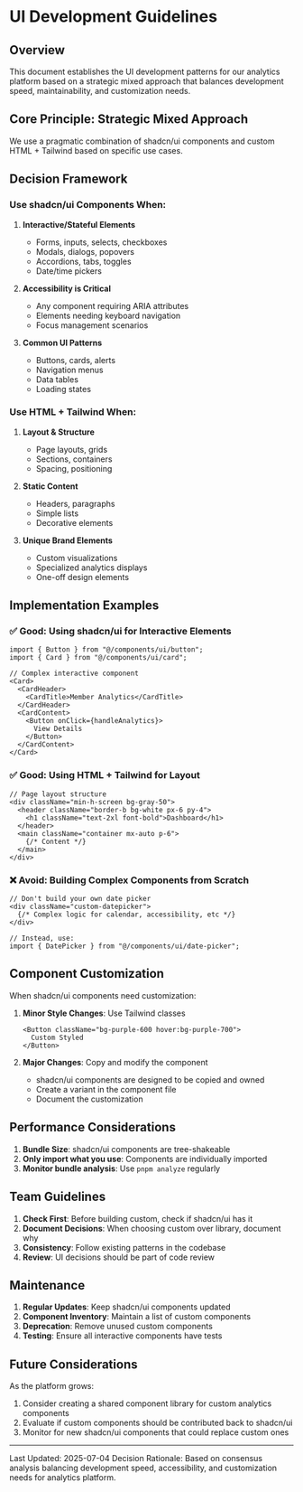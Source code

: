 # UI Development Guidelines

## Overview
This document establishes the UI development patterns for our analytics platform based on a strategic mixed approach that balances development speed, maintainability, and customization needs.

## Core Principle: Strategic Mixed Approach
We use a pragmatic combination of shadcn/ui components and custom HTML + Tailwind based on specific use cases.

## Decision Framework

### Use shadcn/ui Components When:
1. **Interactive/Stateful Elements**
   - Forms, inputs, selects, checkboxes
   - Modals, dialogs, popovers
   - Accordions, tabs, toggles
   - Date/time pickers

2. **Accessibility is Critical**
   - Any component requiring ARIA attributes
   - Elements needing keyboard navigation
   - Focus management scenarios

3. **Common UI Patterns**
   - Buttons, cards, alerts
   - Navigation menus
   - Data tables
   - Loading states

### Use HTML + Tailwind When:
1. **Layout & Structure**
   - Page layouts, grids
   - Sections, containers
   - Spacing, positioning

2. **Static Content**
   - Headers, paragraphs
   - Simple lists
   - Decorative elements

3. **Unique Brand Elements**
   - Custom visualizations
   - Specialized analytics displays
   - One-off design elements

## Implementation Examples

### ✅ Good: Using shadcn/ui for Interactive Elements
```tsx
import { Button } from "@/components/ui/button";
import { Card } from "@/components/ui/card";

// Complex interactive component
<Card>
  <CardHeader>
    <CardTitle>Member Analytics</CardTitle>
  </CardHeader>
  <CardContent>
    <Button onClick={handleAnalytics}>
      View Details
    </Button>
  </CardContent>
</Card>
```

### ✅ Good: Using HTML + Tailwind for Layout
```tsx
// Page layout structure
<div className="min-h-screen bg-gray-50">
  <header className="border-b bg-white px-6 py-4">
    <h1 className="text-2xl font-bold">Dashboard</h1>
  </header>
  <main className="container mx-auto p-6">
    {/* Content */}
  </main>
</div>
```

### ❌ Avoid: Building Complex Components from Scratch
```tsx
// Don't build your own date picker
<div className="custom-datepicker">
  {/* Complex logic for calendar, accessibility, etc */}
</div>

// Instead, use:
import { DatePicker } from "@/components/ui/date-picker";
```

## Component Customization

When shadcn/ui components need customization:

1. **Minor Style Changes**: Use Tailwind classes
   ```tsx
   <Button className="bg-purple-600 hover:bg-purple-700">
     Custom Styled
   </Button>
   ```

2. **Major Changes**: Copy and modify the component
   - shadcn/ui components are designed to be copied and owned
   - Create a variant in the component file
   - Document the customization

## Performance Considerations

1. **Bundle Size**: shadcn/ui components are tree-shakeable
2. **Only import what you use**: Components are individually imported
3. **Monitor bundle analysis**: Use `pnpm analyze` regularly

## Team Guidelines

1. **Check First**: Before building custom, check if shadcn/ui has it
2. **Document Decisions**: When choosing custom over library, document why
3. **Consistency**: Follow existing patterns in the codebase
4. **Review**: UI decisions should be part of code review

## Maintenance

1. **Regular Updates**: Keep shadcn/ui components updated
2. **Component Inventory**: Maintain a list of custom components
3. **Deprecation**: Remove unused custom components
4. **Testing**: Ensure all interactive components have tests

## Future Considerations

As the platform grows:
1. Consider creating a shared component library for custom analytics components
2. Evaluate if custom components should be contributed back to shadcn/ui
3. Monitor for new shadcn/ui components that could replace custom ones

---

Last Updated: 2025-07-04
Decision Rationale: Based on consensus analysis balancing development speed, accessibility, and customization needs for analytics platform.